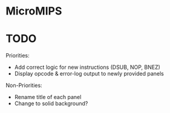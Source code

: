 # MicroMIPS

# TODO
Priorities:
  - Add correct logic for new instructions (DSUB, NOP, BNEZ)
  - Display opcode & error-log output to newly provided panels
  
Non-Priorities:
  - Rename title of each panel
  - Change to solid background?
